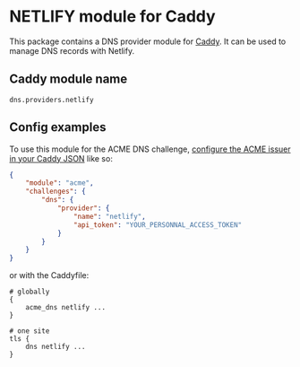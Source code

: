 NETLIFY module for Caddy
===========================

This package contains a DNS provider module for [Caddy](https://github.com/caddyserver/caddy). It can be used to manage DNS records with Netlify.

## Caddy module name

```
dns.providers.netlify
```

## Config examples

To use this module for the ACME DNS challenge, [configure the ACME issuer in your Caddy JSON](https://caddyserver.com/docs/json/apps/tls/automation/policies/issuer/acme/) like so:

```json
{
	"module": "acme",
	"challenges": {
		"dns": {
			"provider": {
				"name": "netlify",
				"api_token": "YOUR_PERSONNAL_ACCESS_TOKEN"
			}
		}
	}
}
```

or with the Caddyfile:

```
# globally
{
	acme_dns netlify ... 
}
```

```
# one site
tls {
	dns netlify ...
}
```
